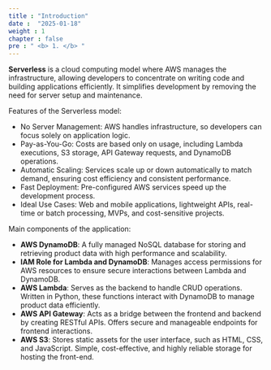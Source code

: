 ```yaml
---
title : "Introduction"
date :  "2025-01-18" 
weight : 1 
chapter : false
pre : " <b> 1. </b> "
---
```

**Serverless**
is a cloud computing model where AWS manages the infrastructure, allowing developers to concentrate on writing code and building applications efficiently. It simplifies development by removing the need for server setup and maintenance.

Features of the Serverless model:

- No Server Management: AWS handles infrastructure, so developers can focus solely on application logic.
- Pay-as-You-Go: Costs are based only on usage, including Lambda executions, S3 storage, API Gateway requests, and DynamoDB operations.
- Automatic Scaling: Services scale up or down automatically to match demand, ensuring cost efficiency and consistent performance.
- Fast Deployment: Pre-configured AWS services speed up the development process.
- Ideal Use Cases: Web and mobile applications, lightweight APIs, real-time or batch processing, MVPs, and cost-sensitive projects.

Main components of the application:

- **AWS DynamoDB**: A fully managed NoSQL database for storing and retrieving product data with high performance and scalability.
- **IAM Role for Lambda and DynamoDB**: Manages access permissions for AWS resources to ensure secure interactions between Lambda and DynamoDB.
- **AWS Lambda**: Serves as the backend to handle CRUD operations. Written in Python, these functions interact with DynamoDB to manage product data efficiently.
- **AWS API Gateway**: Acts as a bridge between the frontend and backend by creating RESTful APIs. Offers secure and manageable endpoints for frontend interactions.
- **AWS S3**: Stores static assets for the user interface, such as HTML, CSS, and JavaScript. Simple, cost-effective, and highly reliable storage for hosting the front-end.